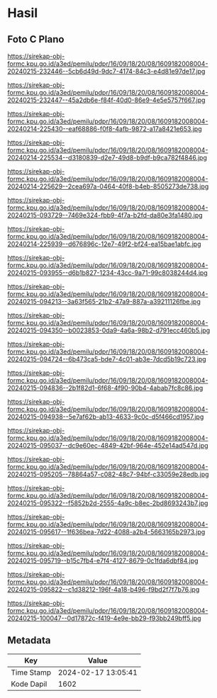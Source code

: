 # Hasil

## Foto C Plano

https://sirekap-obj-formc.kpu.go.id/a3ed/pemilu/pdpr/16/09/18/20/08/1609182008004-20240215-232446--5cb6d49d-9dc7-4174-84c3-e4d81e97de17.jpg

https://sirekap-obj-formc.kpu.go.id/a3ed/pemilu/pdpr/16/09/18/20/08/1609182008004-20240215-232447--45a2db6e-f84f-40d0-86e9-4e5e5757f667.jpg

https://sirekap-obj-formc.kpu.go.id/a3ed/pemilu/pdpr/16/09/18/20/08/1609182008004-20240214-225430--eaf68886-f0f8-4afb-9872-a17a8421e653.jpg

https://sirekap-obj-formc.kpu.go.id/a3ed/pemilu/pdpr/16/09/18/20/08/1609182008004-20240214-225534--d3180839-d2e7-49d8-b9df-b9ca782f4846.jpg

https://sirekap-obj-formc.kpu.go.id/a3ed/pemilu/pdpr/16/09/18/20/08/1609182008004-20240214-225629--2cea697a-0464-40f8-b4eb-8505273de738.jpg

https://sirekap-obj-formc.kpu.go.id/a3ed/pemilu/pdpr/16/09/18/20/08/1609182008004-20240215-093729--7469e324-fbb9-4f7a-b2fd-da80e3fa1480.jpg

https://sirekap-obj-formc.kpu.go.id/a3ed/pemilu/pdpr/16/09/18/20/08/1609182008004-20240214-225939--d676896c-12e7-49f2-bf24-ea15bae1abfc.jpg

https://sirekap-obj-formc.kpu.go.id/a3ed/pemilu/pdpr/16/09/18/20/08/1609182008004-20240215-093955--d6b1b827-1234-43cc-9a71-99c8038244d4.jpg

https://sirekap-obj-formc.kpu.go.id/a3ed/pemilu/pdpr/16/09/18/20/08/1609182008004-20240215-094213--3a63f565-21b2-47a9-887a-a39211126fbe.jpg

https://sirekap-obj-formc.kpu.go.id/a3ed/pemilu/pdpr/16/09/18/20/08/1609182008004-20240215-094350--b0023853-0da9-4a6a-98b2-d791ecc460b5.jpg

https://sirekap-obj-formc.kpu.go.id/a3ed/pemilu/pdpr/16/09/18/20/08/1609182008004-20240215-094724--6b473ca5-bde7-4c01-ab3e-7dcd5b19c723.jpg

https://sirekap-obj-formc.kpu.go.id/a3ed/pemilu/pdpr/16/09/18/20/08/1609182008004-20240215-094836--2b1f82d1-6f68-4f90-90b4-4abab7fc8c86.jpg

https://sirekap-obj-formc.kpu.go.id/a3ed/pemilu/pdpr/16/09/18/20/08/1609182008004-20240215-094938--5e7af62b-ab13-4633-9c0c-d5f466cd1957.jpg

https://sirekap-obj-formc.kpu.go.id/a3ed/pemilu/pdpr/16/09/18/20/08/1609182008004-20240215-095037--dc9e60ec-4849-42bf-964e-452e14ad547d.jpg

https://sirekap-obj-formc.kpu.go.id/a3ed/pemilu/pdpr/16/09/18/20/08/1609182008004-20240215-095205--78864a57-c082-48c7-94bf-c33059e28edb.jpg

https://sirekap-obj-formc.kpu.go.id/a3ed/pemilu/pdpr/16/09/18/20/08/1609182008004-20240215-095322--f5852b2d-2555-4a9c-b8ec-2bd8693243b7.jpg

https://sirekap-obj-formc.kpu.go.id/a3ed/pemilu/pdpr/16/09/18/20/08/1609182008004-20240215-095617--1f636bea-7d22-4088-a2b4-5663165b2973.jpg

https://sirekap-obj-formc.kpu.go.id/a3ed/pemilu/pdpr/16/09/18/20/08/1609182008004-20240215-095719--b15c7fb4-e7f4-4127-8679-0c1fda6dbf84.jpg

https://sirekap-obj-formc.kpu.go.id/a3ed/pemilu/pdpr/16/09/18/20/08/1609182008004-20240215-095822--c1d38212-196f-4a18-b496-f9bd2f7f7b76.jpg

https://sirekap-obj-formc.kpu.go.id/a3ed/pemilu/pdpr/16/09/18/20/08/1609182008004-20240215-100047--0d17872c-f419-4e9e-bb29-f93bb249bff5.jpg


## Metadata

| Key        | Value               |
| ---------- | ------------------- |
| Time Stamp | 2024-02-17 13:05:41 |
| Kode Dapil | 1602                |



